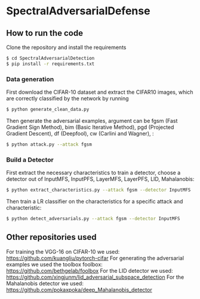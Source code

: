 # SpectralAdversarialDefense


## How to run the code

Clone the repository and install the requirements
```sh
$ cd SpectralAdversarialDetection
$ pip install -r requirements.txt
```

### Data generation

First download the CIFAR-10 dataset and extract the CIFAR10 images, which are correctly classified by the network by running
```sh
$ python generate_clean_data.py
```

Then generate the adversarial examples, argument can be fgsm (Fast Gradient Sign Method), bim (Basic Iterative Method), pgd (Projected Gradient Descent), df (Deepfool), cw (Carlini and Wagner), :
```sh
$ python attack.py --attack fgsm
```

### Build a Detector

First extract the necessary characteristics to train a detector, choose a detector out of InputMFS, InputPFS, LayerMFS, LayerPFS, LID, Mahalanobis: 
```sh
$ python extract_characteristics.py --attack fgsm --detector InputMFS
```

Then train a LR classifier on the characteristics for a specific attack and characteristic:
```sh
$ python detect_adversarials.py --attack fgsm --detector InputMFS
```

## Other repositories used
For training the VGG-16 on CIFAR-10 we used:
https://github.com/kuangliu/pytorch-cifar
For generating the adversarial examples we used the toolbox foolbox:
https://github.com/bethgelab/foolbox
For the LID detector we used:
https://github.com/xingjunm/lid_adversarial_subspace_detection
For the Mahalanobis detector we used:
https://github.com/pokaxpoka/deep_Mahalanobis_detector

